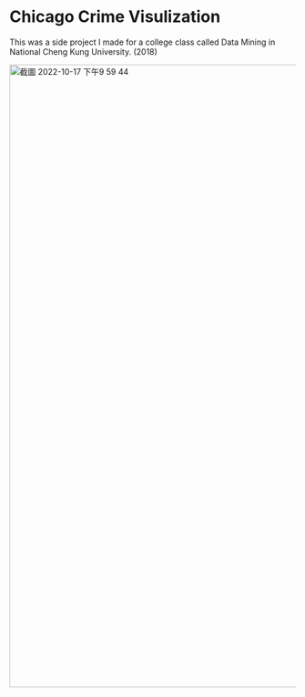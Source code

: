 # Chicago Crime Visulization

This was a side project I made for a college class called Data Mining in National Cheng Kung University. (2018)

<img width="1092" alt="截圖 2022-10-17 下午9 59 44" src="https://user-images.githubusercontent.com/33279791/196197544-3ddd5aad-b5a6-4c1c-b76b-3ad6ba146cb8.png">
